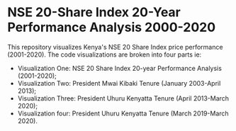 # NSE 20-Share Index 20-Year Performance Analysis 2000-2020
This repository visualizes Kenya's NSE 20 Share Index price performance (2001-2020). 
The code visualizations are broken into four parts ie: 
- Visualization One: NSE 20 Share Index 20-year Performance  Analysis (2001-2020); 
- Visualization Two: President Mwai Kibaki Tenure (January 2003-April 2013); 
- Visualization Three: President Uhuru Kenyatta Tenure (April 2013-March 2020); 
- Visualization four: President Uhuru Kenyatta Tenure (March 2019-March 2020). 
